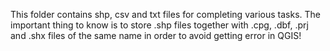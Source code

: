 This folder contains shp, csv and txt files for completing various tasks. The important thing to know is to store .shp files together with .cpg, .dbf, .prj and .shx files of the same name in order to avoid getting error in QGIS!
